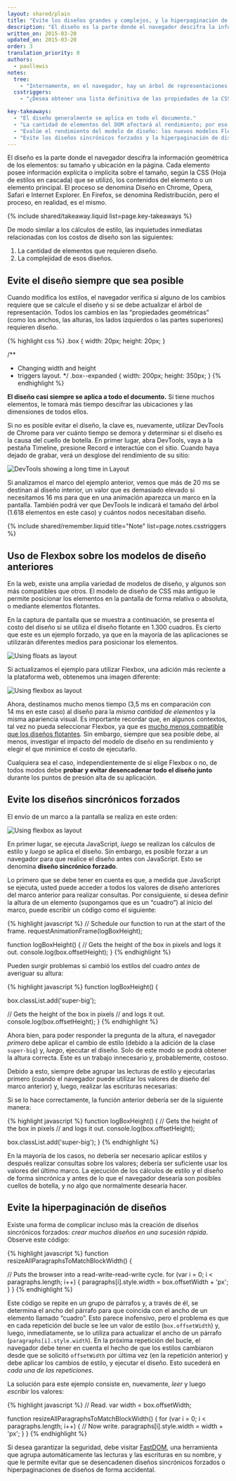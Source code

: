 ```yaml
---
layout: shared/plain
title: "Evite los diseños grandes y complejos, y la hiperpaginación de diseños"
description: "El diseño es la parte donde el navegador descifra la información geométrica de los elementos: su tamaño y ubicación en la página. Cada elemento posee información explícita o implícita sobre el tamaño, según la CSS (Hoja de estilos en cascada) que se utilizó, los contenidos del elemento o un elemento principal. Este proceso se denomina Diseño en los navegadores Blink, WebKit e Internet Explorer. En los navegadores basados en Gecko, como Firefox, esto se denomina Redistribución, pero los procesos, en realidad, son los mismos."
written_on: 2015-03-20
updated_on: 2015-03-20
order: 3
translation_priority: 0
authors:
  - paullewis
notes:
  tree:
    - "Internamente, en el navegador, hay un árbol de representaciones que se crea a partir del DOM (Modelo de objetos del documento) y que es una representación de todos los elementos que se deben dibujar en la pantalla del dispositivo. Allí se incluye toda la información visual sobre los elementos: colores, dimensiones, ubicación, etc. Sin embargo, si un elemento posee el estilo display: none, este no se incluirá en el árbol de representación. De manera similar, si un elemento posee un seudoelemento (:after, :before), este no aparecerá en el DOM, pero existirá en el árbol de representación."
  csstriggers:
    - "¿Desea obtener una lista definitiva de las propiedades de la CSS que desencadenan el diseño, la pintura o la composición? Consulte <a href='http://csstriggers.com/''>Desencadenadores de CSS</a>."

key-takeaways:
  - "El diseño generalmente se aplica en todo el documento."
  - "La cantidad de elementos del DOM afectará al rendimiento; por eso, debe evitar el desencadenamiento de diseño siempre que sea posible."
  - "Evalúe el rendimiento del modelo de diseño: los nuevos modelos Flexbox generalmente son más rápidos que los modelos Flexbox anteriores o que los modelos de diseño flotantes."
  - "Evite los diseños sincrónicos forzados y la hiperpaginación de diseños; lea los valores de estilo y luego realice los cambios en el estilo."
---
```

<p class="intro">
  El diseño es la parte donde el navegador descifra la información geométrica de los elementos: su tamaño y ubicación en la página. Cada elemento posee información explícita o implícita sobre el tamaño, según la CSS (Hoja de estilos en cascada) que se utilizó, los contenidos del elemento o un elemento principal. El proceso se denomina Diseño en Chrome, Opera, Safari e Internet Explorer. En Firefox, se denomina Redistribución, pero el proceso, en realidad, es el mismo.
</p>

{% include shared/takeaway.liquid list=page.key-takeaways %}

De modo similar a los cálculos de estilo, las inquietudes inmediatas relacionadas con los costos de diseño son las siguientes:

1. La cantidad de elementos que requieren diseño.
2. La complejidad de esos diseños.

## Evite el diseño siempre que sea posible

Cuando modifica los estilos, el navegador verifica si alguno de los cambios requiere que se calcule el diseño y si se debe actualizar el árbol de representación. Todos los cambios en las “propiedades geométricas” (como los anchos, las alturas, los lados izquierdos o las partes superiores) requieren diseño.

{% highlight css %}
.box {
  width: 20px;
  height: 20px;
}

/**
 * Changing width and height
 * triggers layout.
 */
.box--expanded {
  width: 200px;
  height: 350px;
}
{% endhighlight %}

**El diseño casi siempre se aplica a todo el documento.** Si tiene muchos elementos, le tomará más tiempo descifrar las ubicaciones y las dimensiones de todos ellos.

Si no es posible evitar el diseño, la clave es, nuevamente, utilizar DevTools de Chrome para ver cuánto tiempo se demora y determinar si el diseño es la causa del cuello de botella. En primer lugar, abra DevTools, vaya a la pestaña Timeline, presione Record e interactúe con el sitio. Cuando haya dejado de grabar, verá un desglose del rendimiento de su sitio:

<img src="images/avoid-large-complex-layouts-and-layout-thrashing/big-layout.jpg" class="g--centered" alt="DevTools showing a long time in Layout" />

Si analizamos el marco del ejemplo anterior, vemos que más de 20 ms se destinan al diseño interior, un valor que es demasiado elevado si necesitamos 16 ms para que en una animación aparezca un marco en la pantalla. También podrá ver que DevTools le indicará el tamaño del árbol (1.618 elementos en este caso) y cuántos nodos necesitaban diseño.

{% include shared/remember.liquid title="Note" list=page.notes.csstriggers %}

## Uso de Flexbox sobre los modelos de diseño anteriores
En la web, existe una amplia variedad de modelos de diseño, y algunos son más compatibles que otros. El modelo de diseño de CSS más antiguo le permite posicionar los elementos en la pantalla de forma relativa o absoluta, o mediante elementos flotantes.

En la captura de pantalla que se muestra a continuación, se presenta el costo del diseño si se utiliza el diseño flotante en 1.300 cuadros. Es cierto que este es un ejemplo forzado, ya que en la mayoría de las aplicaciones se utilizarán diferentes medios para posicionar los elementos.

<img src="images/avoid-large-complex-layouts-and-layout-thrashing/layout-float.jpg" class="g--centered" alt="Using floats as layout" />

Si actualizamos el ejemplo para utilizar Flexbox, una adición más reciente a la plataforma web, obtenemos una imagen diferente:

<img src="images/avoid-large-complex-layouts-and-layout-thrashing/layout-flex.jpg" class="g--centered" alt="Using flexbox as layout" />

Ahora, destinamos mucho menos tiempo (3,5 ms en comparación con 14 ms en este caso) al diseño para la _misma cantidad de elementos_ y la misma apariencia visual. Es importante recordar que, en algunos contextos, tal vez no pueda seleccionar Flexbox, ya que es [mucho menos compatible que los diseños flotantes](http://caniuse.com/#search=flexbox). Sin embargo, siempre que sea posible debe, al menos, investigar el impacto del modelo de diseño en su rendimiento y elegir el que minimice el costo de ejecutarlo.

Cualquiera sea el caso, independientemente de si elige Flexbox o no, de todos modos debe **probar y evitar desencadenar todo el diseño junto** durante los puntos de presión alta de su aplicación.

## Evite los diseños sincrónicos forzados
El envío de un marco a la pantalla se realiza en este orden:

<img src="images/avoid-large-complex-layouts-and-layout-thrashing/frame.jpg" class="g--centered" alt="Using flexbox as layout" />

En primer lugar, se ejecuta JavaScript, _luego_ se realizan los cálculos de estilo y _luego_ se aplica el diseño. Sin embargo, es posible forzar a un navegador para que realice el diseño antes con JavaScript. Esto se denomina **diseño sincrónico forzado**.

Lo primero que se debe tener en cuenta es que, a medida que JavaScript se ejecuta, usted puede acceder a todos los valores de diseño anteriores del marco anterior para realizar consultas. Por consiguiente, si desea definir la altura de un elemento (supongamos que es un “cuadro”) al inicio del marco, puede escribir un código como el siguiente:

{% highlight javascript %}
// Schedule our function to run at the start of the frame.
requestAnimationFrame(logBoxHeight);

function logBoxHeight() {
  // Gets the height of the box in pixels and logs it out.
  console.log(box.offsetHeight);
}
{% endhighlight %}

Pueden surgir problemas si cambió los estilos del cuadro _antes_ de averiguar su altura:

{% highlight javascript %}
function logBoxHeight() {

  box.classList.add('super-big');

  // Gets the height of the box in pixels
  // and logs it out.
  console.log(box.offsetHeight);
}
{% endhighlight %}

Ahora bien, para poder responder la pregunta de la altura, el navegador _primero_ debe aplicar el cambio de estilo (debido a la adición de la clase `super-big`) y, _luego_, ejecutar el diseño. Solo de este modo se podrá obtener la altura correcta. Este es un trabajo innecesario y, probablemente, costoso.

Debido a esto, siempre debe agrupar las lecturas de estilo y ejecutarlas primero (cuando el navegador puede utilizar los valores de diseño del marco anterior) y, luego, realizar las escrituras necesarias:

Si se lo hace correctamente, la función anterior debería ser de la siguiente manera:

{% highlight javascript %}
function logBoxHeight() {
  // Gets the height of the box in pixels
  // and logs it out.
  console.log(box.offsetHeight);

  box.classList.add('super-big');
}
{% endhighlight %}

En la mayoría de los casos, no debería ser necesario aplicar estilos y después realizar consultas sobre los valores; debería ser suficiente usar los valores del último marco. La ejecución de los cálculos de estilo y el diseño de forma sincrónica y antes de lo que el navegador desearía son posibles cuellos de botella, y no algo que normalmente desearía hacer.

## Evite la hiperpaginación de diseños
Existe una forma de complicar incluso más la creación de diseños sincrónicos forzados: _crear muchos diseños en una sucesión rápida_. Observe este código:

{% highlight javascript %}
function resizeAllParagraphsToMatchBlockWidth() {

  // Puts the browser into a read-write-read-write cycle.
  for (var i = 0; i < paragraphs.length; i++) {
    paragraphs[i].style.width = box.offsetWidth + 'px';
  }
}
{% endhighlight %}

Este código se repite en un grupo de párrafos y, a través de él, se determina el ancho del párrafo para que coincida con el ancho de un elemento llamado “cuadro”. Esto parece inofensivo, pero el problema es que en cada repetición del bucle se lee un valor de estilo (`box.offsetWidth`) y, luego, inmediatamente, se lo utiliza para actualizar el ancho de un párrafo (`paragraphs[i].style.width`). En la próxima repetición del bucle, el navegador debe tener en cuenta el hecho de que los estilos cambiaron desde que se solicitó `offsetWidth` por última vez (en la repetición anterior) y debe aplicar los cambios de estilo, y ejecutar el diseño. Esto sucederá en _cada una de las repeticiones_.

La solución para este ejemplo consiste en, nuevamente, _leer_ y luego _escribir_ los valores:

{% highlight javascript %}
// Read.
var width = box.offsetWidth;

function resizeAllParagraphsToMatchBlockWidth() {
  for (var i = 0; i < paragraphs.length; i++) {
    // Now write.
    paragraphs[i].style.width = width + 'px';
  }
}
{% endhighlight %}

Si desea garantizar la seguridad, debe visitar [FastDOM](https://github.com/wilsonpage/fastdom), una herramienta que agrupa automáticamente las lecturas y las escrituras en su nombre, y que le permite evitar que se desencadenen diseños sincrónicos forzados o hiperpaginaciones de diseños de forma accidental.


